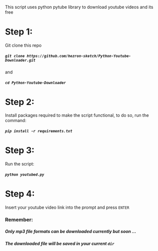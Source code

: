 This script uses python pytube library to download youtube videos and its free

# Step 1:

Git clone this repo

##### `git clone https://github.com/hezron-sketch/Python-Youtube-Downloader.git`

and

##### `cd Python-Youtube-Downloader`

# Step 2:

Install packages required to make the script functional, to do so, run the command:

##### `pip install -r requirements.txt`

# Step 3:

Run the script:

##### `python youtubed.py`

# Step 4:

Insert your youtube video link into the prompt and press `ENTER`

### Remember:

##### Only mp3 file formats can be downloaded currently but soon ...

##### The downloaded file will be saved in your current `dir`
